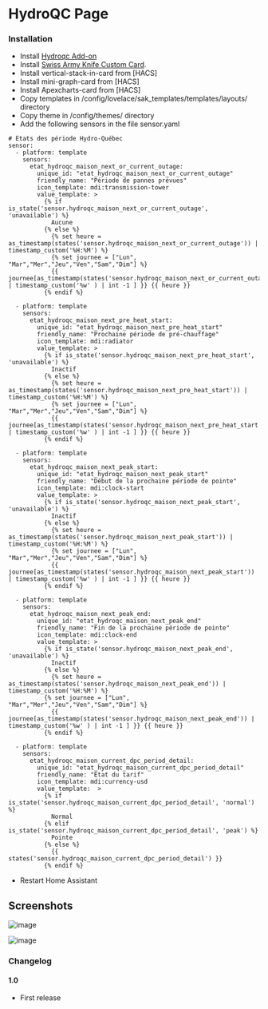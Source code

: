 # HydroQC Page

### Installation

- Install [Hydroqc Add-on](https://hydroqc.ca/fr/docs/installation/hass-addon/) 
- Install [Swiss Army Knife Custom Card](https://github.com/amoebelabs/swiss-army-knife-card/).
- Install vertical-stack-in-card from [HACS]
- Install mini-graph-card from [HACS]
- Install Apexcharts-card from [HACS] 
- Copy templates in /config/lovelace/sak_templates/templates/layouts/ directory
- Copy theme in /config/themes/ directory
- Add the following sensors in the file sensor.yaml

```
# États des période Hydro-Québec
sensor:
  - platform: template
    sensors:
      etat_hydroqc_maison_next_or_current_outage:
        unique_id: "etat_hydroqc_maison_next_or_current_outage"
        friendly_name: "Période de pannes prévues"
        icon_template: mdi:transmission-tower
        value_template: >
          {% if is_state('sensor.hydroqc_maison_next_or_current_outage', 'unavailable') %}
            Aucune 
          {% else %}
            {% set heure = as_timestamp(states('sensor.hydroqc_maison_next_or_current_outage')) | timestamp_custom('%H:%M') %}
            {% set journee = ["Lun", "Mar","Mer","Jeu","Ven","Sam","Dim"] %}
            {{ journee[as_timestamp(states('sensor.hydroqc_maison_next_or_current_outage')) | timestamp_custom('%w' ) | int -1 ] }} {{ heure }}
          {% endif %}
        
  - platform: template
    sensors:
      etat_hydroqc_maison_next_pre_heat_start:
        unique_id: "etat_hydroqc_maison_next_pre_heat_start"
        friendly_name: "Prochaine période de pré-chauffage"
        icon_template: mdi:radiator
        value_template: >
          {% if is_state('sensor.hydroqc_maison_next_pre_heat_start', 'unavailable') %}
            Inactif
          {% else %}
            {% set heure = as_timestamp(states('sensor.hydroqc_maison_next_pre_heat_start')) | timestamp_custom('%H:%M') %}
            {% set journee = ["Lun", "Mar","Mer","Jeu","Ven","Sam","Dim"] %}
            {{ journee[as_timestamp(states('sensor.hydroqc_maison_next_pre_heat_start')) | timestamp_custom('%w' ) | int -1 ] }} {{ heure }}
          {% endif %}
        
  - platform: template
    sensors:
      etat_hydroqc_maison_next_peak_start:
        unique_id: "etat_hydroqc_maison_next_peak_start"
        friendly_name: "Début de la prochaine période de pointe"
        icon_template: mdi:clock-start
        value_template: >
          {% if is_state('sensor.hydroqc_maison_next_peak_start', 'unavailable') %}
            Inactif
          {% else %}
            {% set heure = as_timestamp(states('sensor.hydroqc_maison_next_peak_start')) | timestamp_custom('%H:%M') %}
            {% set journee = ["Lun", "Mar","Mer","Jeu","Ven","Sam","Dim"] %}
            {{ journee[as_timestamp(states('sensor.hydroqc_maison_next_peak_start')) | timestamp_custom('%w' ) | int -1 ] }} {{ heure }}
          {% endif %}
        
  - platform: template
    sensors:
      etat_hydroqc_maison_next_peak_end:
        unique_id: "etat_hydroqc_maison_next_peak_end"
        friendly_name: "Fin de la prochaine période de pointe"
        icon_template: mdi:clock-end
        value_template: >
          {% if is_state('sensor.hydroqc_maison_next_peak_end', 'unavailable') %}
            Inactif
          {% else %}
            {% set heure = as_timestamp(states('sensor.hydroqc_maison_next_peak_end')) | timestamp_custom('%H:%M') %}
          {% set journee = ["Lun", "Mar","Mer","Jeu","Ven","Sam","Dim"] %}
            {{ journee[as_timestamp(states('sensor.hydroqc_maison_next_peak_end')) | timestamp_custom('%w' ) | int -1 ] }} {{ heure }}
          {% endif %}
        
  - platform: template
    sensors:
      etat_hydroqc_maison_current_dpc_period_detail:
        unique_id: "etat_hydroqc_maison_current_dpc_period_detail"
        friendly_name: "État du tarif"
        icon_template: mdi:currency-usd
        value_template:  >
          {% if is_state('sensor.hydroqc_maison_current_dpc_period_detail', 'normal') %}
            Normal
          {% elif is_state('sensor.hydroqc_maison_current_dpc_period_detail', 'peak') %}
            Pointe
          {% else %}
            {{ states('sensor.hydroqc_maison_current_dpc_period_detail') }}
          {% endif %}             
```

- Restart Home Assistant

## Screenshots

![image](https://user-images.githubusercontent.com/83040228/217979577-b81bfa99-fd84-49da-86ef-5ac7b9501229.jpeg)

![image](https://user-images.githubusercontent.com/83040228/217979595-324929c1-9e6a-4ca2-af9e-875c2d0712ac.jpeg)


### Changelog
#### 1.0
- First release

